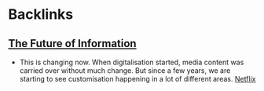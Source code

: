 
# Backlinks
## [The Future of Information](<The Future of Information.md>)
- This is changing now. When digitalisation started, media content was carried over without much change. But since a few years, we are starting to see customisation happening in a lot of different areas. [Netflix](<Netflix.md>)

